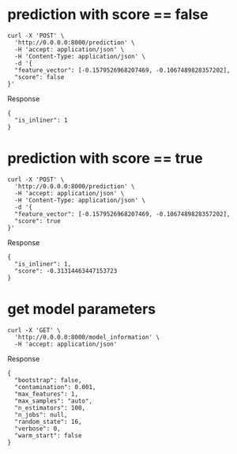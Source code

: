 # prediction with score == false
```aidl
curl -X 'POST' \
  'http://0.0.0.0:8000/prediction' \
  -H 'accept: application/json' \
  -H 'Content-Type: application/json' \
  -d '{
  "feature_vector": [-0.1579526968207469, -0.1067489828357202],
  "score": false
}'
```
Response
```
{
  "is_inliner": 1
}
```

# prediction with score == true
```
curl -X 'POST' \
  'http://0.0.0.0:8000/prediction' \
  -H 'accept: application/json' \
  -H 'Content-Type: application/json' \
  -d '{
  "feature_vector": [-0.1579526968207469, -0.1067489828357202],
  "score": true
}'
```
Response
```
{
  "is_inliner": 1,
  "score": -0.31314463447153723
}
```

# get model parameters
```
curl -X 'GET' \
  'http://0.0.0.0:8000/model_information' \
  -H 'accept: application/json'
```
Response
```
{
  "bootstrap": false,
  "contamination": 0.001,
  "max_features": 1,
  "max_samples": "auto",
  "n_estimators": 100,
  "n_jobs": null,
  "random_state": 16,
  "verbose": 0,
  "warm_start": false
}
```